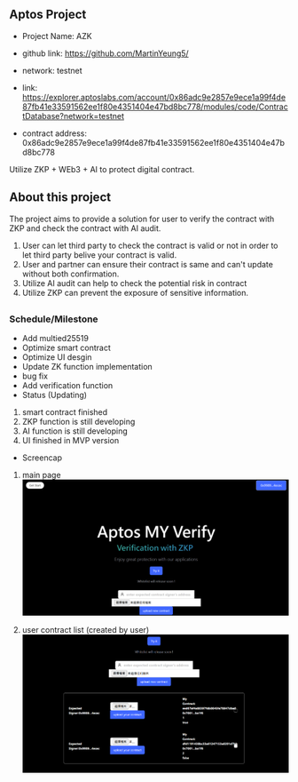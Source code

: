 ## Aptos Project
* Project Name: AZK

* github link: https://github.com/MartinYeung5/
* network: testnet
* link: https://explorer.aptoslabs.com/account/0x86adc9e2857e9ece1a99f4de87fb41e33591562ee1f80e4351404e47bd8bc778/modules/code/ContractDatabase?network=testnet
* contract address: 0x86adc9e2857e9ece1a99f4de87fb41e33591562ee1f80e4351404e47bd8bc778

Utilize ZKP + WEb3 + AI to protect digital contract.

## About this project
The project aims to provide a solution for user to verify the contract with ZKP and check the contract with AI audit.
1. User can let third party to check the contract is valid or not in order to let third party belive your contract is valid.
2. User and partner can ensure their contract is same and can't update without both confirmation.
3. Utilize AI audit can help to check the potential risk in contract
4. Utilize ZKP can prevent the exposure of sensitive information.

##

### Schedule/Milestone
* Add multied25519
* Optimize smart contract
* Optimize UI desgin
* Update ZK function implementation
* bug fix
* Add verification function
* Status (Updating)
1. smart contract finished
2. ZKP function is still developing
3. AI function is still developing
4. UI finished in MVP version

* Screencap
1. main page
![alt text](https://github.com/MartinYeung5/20241013_AZK/blob/main/screencap/1.png?raw=true)

2. user contract list (created by user)
![alt text](https://github.com/MartinYeung5/20241013_AZK/blob/main/screencap/2.png?raw=true)

